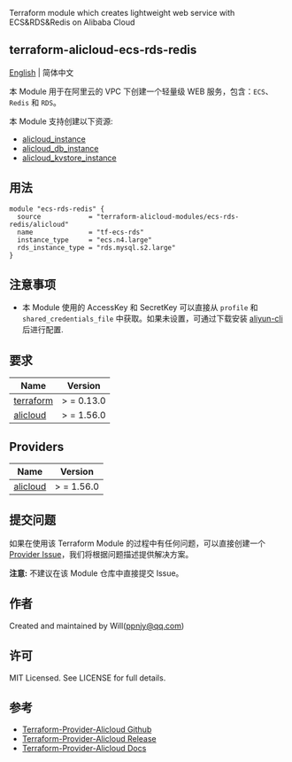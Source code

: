 Terraform module which creates lightweight web service with ECS&RDS&Redis on Alibaba Cloud

terraform-alicloud-ecs-rds-redis
---

[English](README.md) | 简体中文

本 Module 用于在阿里云的 VPC 下创建一个轻量级 WEB 服务，包含：`ECS`、 `Redis` 和 `RDS`。

本 Module 支持创建以下资源:

* [alicloud_instance](https://registry.terraform.io/providers/aliyun/alicloud/latest/docs/resources/instance)
* [alicloud_db_instance](https://registry.terraform.io/providers/aliyun/alicloud/latest/docs/resources/db_instance)
* [alicloud_kvstore_instance](https://registry.terraform.io/providers/aliyun/alicloud/latest/docs/resources/kvstore_instance)

## 用法

```hcl
module "ecs-rds-redis" {
  source            = "terraform-alicloud-modules/ecs-rds-redis/alicloud"
  name              = "tf-ecs-rds"
  instance_type     = "ecs.n4.large"
  rds_instance_type = "rds.mysql.s2.large"
}
```

## 注意事项

* 本 Module 使用的 AccessKey 和 SecretKey 可以直接从 `profile` 和 `shared_credentials_file`
  中获取。如果未设置，可通过下载安装 [aliyun-cli](https://github.com/aliyun/aliyun-cli#installation) 后进行配置.

## 要求

| Name | Version |
|------|---------|
| <a name="requirement_terraform"></a> [terraform](#requirement\_terraform) | > = 0.13.0 |
| <a name="requirement_alicloud"></a> [alicloud](#requirement\_alicloud) | > = 1.56.0 |

## Providers

| Name | Version |
|------|---------|
| <a name="provider_alicloud"></a> [alicloud](#provider\_alicloud) | > = 1.56.0 |

## 提交问题

如果在使用该 Terraform Module
的过程中有任何问题，可以直接创建一个 [Provider Issue](https://github.com/aliyun/terraform-provider-alicloud/issues/new)，我们将根据问题描述提供解决方案。

**注意:** 不建议在该 Module 仓库中直接提交 Issue。

## 作者

Created and maintained by Will(ppnjy@qq.com)

## 许可

MIT Licensed. See LICENSE for full details.

## 参考

* [Terraform-Provider-Alicloud Github](https://github.com/aliyun/terraform-provider-alicloud)
* [Terraform-Provider-Alicloud Release](https://releases.hashicorp.com/terraform-provider-alicloud/)
* [Terraform-Provider-Alicloud Docs](https://registry.terraform.io/providers/aliyun/alicloud/latest/docs)
